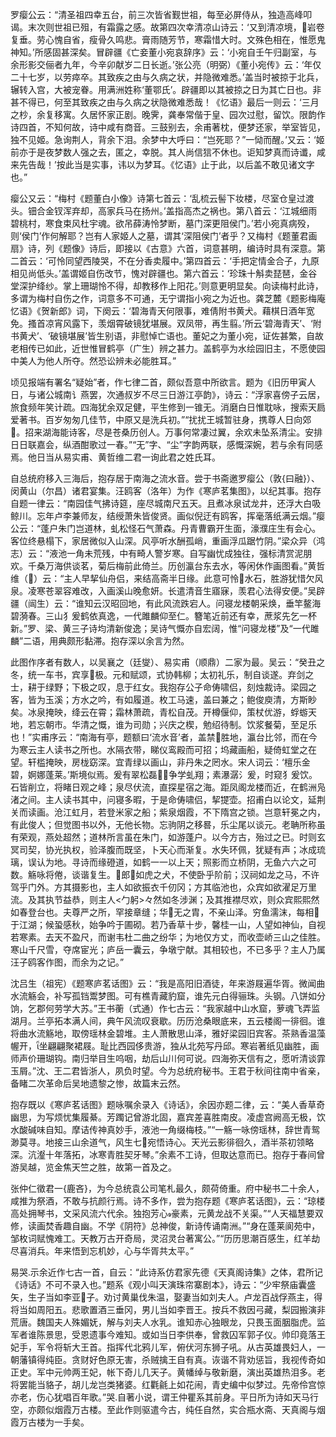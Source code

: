 <!-- { "loadSidebar": true } -->
罗瘿公云：“清圣祖四幸五台，前三次皆省觐世祖，每至必屏侍从，独造高峰叩谒。末次则世祖已殂，有霜露之感。故第四次幸清凉山诗云：‘又到清凉境，岩卷复垂。劳心愧自省，瘦骨久鸣悲。膏雨随芳节，寒霜惜大时。文殊色相在，惟愿鬼神知。’所感固甚深矣。冒辟疆《亡妾董小宛哀辞序》云：‘小宛自壬午归副室，与余形影交俪者九年，今辛卯献岁二日长逝。’张公亮（明弼）《董小宛传》云：‘年仅二十七岁，以劳瘁卒。其致疾之由与久病之状，并隐微难悉。’盖当时被掠于北兵，辗转入宫，大被宠眷。用满洲姓称‘董鄂氏’。辟疆即以其被掠之日为其亡日也。非甚不得已，何至其致疾之由与久病之状隐微难悉哉！《忆语》最后一则云：‘三月之杪，余复移寓。久居怀家正剧。晚霁，龚奉常偕于皇、园次过慰，留饮。限韵作诗四首，不知何故，诗中咸有商音。三鼓别去，余甫著枕，便梦还家，举室皆见，独不见姬。急询荆人，背余下泪。余梦中大呼曰：“岂死耶？”一恸而醒。’又云：‘姬前亦于是夜梦数人强之去，匿之，幸脱。其人尚信狺不休也。讵知梦真而诗谶，咸来先告哉！’按此当是实事，讳以为梦耳。《忆语》止于此，以后盖不敢见诸文字也。”

瘿公又云：“梅村《题董白小像》诗第七首云：‘乱梳云髻下妆楼，尽室仓皇过渡头。钿合金钗浑弃却，高家兵马在扬州。’盖指高杰之祸也。第八首云：‘江城细雨碧桃村，寒食束风杜宇魂。欲吊薛涛怜梦断，墓门深更阻侯门。’若小宛真病殁，则‘侯门’作何解耶？岂有人家姬人之墓，谓其‘深阻侯门’者乎？又梅村《题董君画扇》诗，列《题像》诗后，即接以《古意》六首，词意甚明，编诗时具有深意。第二首云：‘可怜同望西陵哭，不在分香卖履中。’第四首云：‘手把定情金合子，九原相见尚低头。’盖谓姬自伤改节，愧对辟疆也。第六首云：‘珍珠十斛卖琵琶，金谷堂深护绛纱。掌上珊瑚怜不得，却教移作上阳花。’则意更明显矣。向读梅村此诗，多谓为梅村自伤之作，词意多不可通，无宁谓指小宛之为近也。龚芝麓《题影梅庵忆语》《贺新郎》词，下阕云：‘碧海青天何限事，难倩附书黄犬。藉棋日酒年宽免。搔首凉宵风露下，羡烟霄破镜犹堪展。双凤带，再生翦。’所云‘碧海青天’、‘附书黄犬’、‘破镜堪展’皆生别语，非慰悼亡语也。董妃之为董小宛，证佐甚繁，自故老相传已如此，近世惟冒鹤亭（广生）辨之甚力。盖鹤亭为水绘园旧主，不愿使园中美人为他人所夺。然恐讼辨未必能胜耳。”

顷见报端有署名“疑始”者，作七律二首，颇似吾意中所欲言。题为《旧历甲寅人日，与诸公城南讠燕罢，次通叔岁不尽三日游江亭韵》，诗云：“浮家喜傍子云居，旅食频年笑计疏。四海犹余双足健，平生修到一锥无。消磨白日惟耽咏，搜索天扃爱著书。百岁匆匆几佳节，中原又是洗兵初。”“扰扰王城暂驻身，携尊人日向郊。招来湖海能诗客，尽是苍桑历创人。万事何常凄过翼，余欢未坠系清尘。安排日日联嘉会，纵酒酣歌过一春。”“无”字、“尘”字韵两联，感慨深婉，若与余有同感焉。他日当从易实甫、黄哲维二君一询此君之姓氏耳。

自总统府移入三海后，抱存居于南海之流水音。尝于书斋邀罗瘿公（敦{曰融}）、闵黄山（尔昌）诸君宴集。汪鸥客（洛年）为作《寒庐茗集图》，以纪其事。抱存自题一律云：“南园佳气拂诗筵，座尽城南尺五天。且煮冰泉试龙井，还浮大白吸鲸川。忘年卢李兼师友，结绶萧朱皆俊贤。画似倪迂有鸥客，挥毫落纸满云烟。”瘿公云：“蓬户朱门岂道林，虬松怪石气萧森。丹青曹霸开生面，濠濮庄生有会心。客位终悬榻下，家居微似入山深。风亭听水酬孤峭，重画浮瓜踞竹阴。”梁众异（鸿志）云：“液池一角未荒残，中有畸人警岁寒。自写幽忧成独往，强标清赏泥朋欢。千桑万海供谈茗，菊后梅前此倚兰。历创瀛台东去水，等闲休作画图看。”黄哲维（）云：“主人早挈仙舟侣，来结高斋半日缘。此意可怜水石，胜游犹惜欠风泉。凌寒苍翠容难改，入画溪山晚愈妍。长遣清音生寤寐，羡君心法得安便。”吴辟疆（闿生）云：“谁知云汉昭回地，有此风流跌宕人。问寝龙楼朝采焕，垂竿鳌海碧漪春。三山犭爰鹤依真逸，一代雎麟仰至仁。簪笔近前还有幸，蔗浆先乞一杯新。”罗、梁、黄三子诗均清新俊逸；吴诗气慨亦自宏阔，惟“问寝龙楼”及“一代雎麟”二语，用典颇形黏滞。抱存深以余言为然。

此图作序者有数人，以吴襄之（廷燮）、易实甫（顺鼎）二家为最。吴云：“癸丑之冬，统一车书，宾享极。元和赋颂，式协韩柳；太初礼乐，制自谈遂。弃剑之士，耕于绿野；下极之叹，息于红女。我抱存公子命俦啸侣，刻烛裁诗。梁园之客，皆为玉溪；方水之吟，有如履道。枚工马速，盖曰兼之；鲍俊庾清，方斯眇矣。冰泉掩映，绛云在霄；霜林萧疏，青松自茂。开樽偃仰，策杖优游，蜉蝣天地，若忘朝市。华清之慨，谁为司勋；兴庆之楔，勉绍待制。饮浆餐菊，至足乐也！”实甫序云：“南海有亭，题额曰‘流水音’者，盖禁胜地，瀛台比邻，而在今为寒云主人读书之所也。水隔衣带，睇仪鸾殿而可招；坞藏画船，疑倚虹堂之在望。轩槛掩映，房栊窈深。宜青绿以画山，非丹朱之罔水。宋人词云：‘檀乐金碧，婀娜蓬莱。’斯境似焉。爰有翠松磊，争学虬翔；素瀑潺氵爰，时窥犭爰饮。石皆削立，将睹日观之峰；泉尽伏流，直探星宿之海。距凤阁龙楼而近，在鹤洲凫渚之间。主人读书其中，问寝多暇，于是命俦啸侣，挈提壶。招甫白以论文，延荆关而读画。沧江虹月，若登米家之船；紫泉烟霞，不下隋宫之锁。岂意轩冕之内，有此俊人；但觉图书以外，无他长物。忘驹阴之移晷，乐尘尾以谈元。老聃所称虽有荣观，燕处超然；道林所言虽在朱门，如游蓬户。以今方古，殆过之已。时则玄冥司契，协光执权，验泽腹而既坚，卜天心而渐复。水失环佩，犹疑有声；冰成琉璃，误认为地。寻诗而缘磴道，如鹤一一以上天；照影而立桥阴，无鱼六六之可数。觞咏将倦，谈谐复生。郎如虎之犬，不使卧乎阶前；汉祠如龙之马，不许驾乎门外。方其摄影也，主人如欲振衣千仞冈；方其临池也，众宾如欲濯足万里流。及其执节益恭，则主人<勹躬>々然如冬涉渊；及其推襟尽欢，则众宾熙熙然如春登台也。夫尊严之所，罕接章缝；华无之胄，不亲山泽。穷鱼濡沫，每相于江湖；候蛩感秋，始争吟于圃砌。若乃香草十步，馨桂一山，人望如神仙，自视若寒素。去天不盈尺，而谢韦杜二曲之纷华；为地仅方丈，而收壶峤三山之佳胜。寒山千尺雪，夺席宦光；庐岳一囊云，争墩宁献。其相较也，不已多乎？主人乃属汪子鸥客作图，而余为之记。”

沈吕生（祖宪）《题寒庐茗话图》云：“我是高阳旧酒徒，年来游屐遍华胥。微闻曲水流觞会，补写孤铛鬻梦图。可有樵青藏豹窟，谁先元白得骊珠。头钢。八饼如分饷，乞郡何劳学大苏。”王书蘅（式通）作七古云：“我家越中山水窟，萝魂飞弄监湖月。兰亭拓本满人间，典午风流叹衰歇。历历沧桑眼底来，五云楼阁一徘徊。谁将曲水流觞地，取傍瑶林金碧堆。主人萧散思山泽，雅好梁园旧宾客。茶熟香温藻幄开，坐翩翩聚裙屐。耻比西园侈贵游，独从北苑写丹邱。寒岩著纸见幽胜，画师声价珊瑚钩。南归举目生呜咽，劫后山川何可说。四海弥天信有之，愿听清谈霏玉屑。”沈、王二君皆浙人，夙负时望。今为总统府秘书。王君于秋间往南中省亲，备睹二次革命后吴地遗黎之惨，故篇末云然。

抱存既以《寒庐茗话图》题咏嘱余录入《诗话》，余因亦题二律，云：“美人香草奇幽思，为写烦忧集履綦。芳躅记曾游北固，嘉宾差喜胜南皮。凌虚宫阙高无极，饮水酸碱味自知。摩诘传神真妙手，液池一角缀梅枝。”“一觞一咏傍瑶林，辞世青鸳渺莫寻。地接三山余道气，风生七宛悟诗心。天光云影徘徊久，酒半茶初领略深。沆瀣十年落拓，冰寒青胜契牙琴。”余素不工诗，但取达意而已。抱存于春间曾游吴越，览金焦天竺之胜，故第一首及之。

张仲仁徵君一{鹿吝}，为今总统袁公司笔札最久，颇荷倚重。府中秘书二十余人，咸推为祭酒，不敢与抗颜行焉。诗不多作，尝为抱存题《寒庐茗话图》，云：“琼楼高处拥琴书，文采风流六代余。独抱芳心豪素，元黄龙战不关渠。”“人天福慧要双修，读画焚香趣自幽。不学《阴符》总神俊，新诗传诵南洲。”“身在蓬莱阆苑中，邹枚词赋愧难工。天教万古开奇局，灵沼灵台著寓公。”“历历思潮百感生，红羊劫尽喜消兵。年来悟到忘机妙，心与华胥共太平。”

易哭示余近作七古一首，自云：“此诗系仿君家先德《天真阁诗集》之体，君所记《诗话》不可不录入也。”题系《观小叫天演珠帘寨剧本》，诗云：“少牢祭庙囊盛矢，生子当如李亚子。劝讨黄巢伐朱温，娶妻当如刘夫人。卢龙百战俘燕主，得将当如周阳五。悲歌置酒三垂冈，男儿当如李晋王。按兵不救因弓藏，梨园搬演非荒唐。魏国夫人殊媚妩，解与刘夫人水乳。谁知赤心独眼龙，只畏玉面胭脂虎。监军者谁陈景思，受恩遗事今难知。或如当日李供奉，曾救囚军郭子仪。帅印竟落王妃手，军令将斩大王首。指挥代北鸦儿军，俯伏河东狮子吼。从古英雄畏妇人，一朝藩镇得纯臣。贪财好色原无害，杀贼擒王自有真。诙谐不背劝惩旨，我视传奇如正史。军中元帅两王妃，帐下奇儿几天子。黄幡绰与敬新磨，演出英雄热泪多。老将罢能当貉子，胡儿龙岂类猪婆。红氍毹上如花闹，青史编中似梦过。先帝伶宫惊亦老，伤心犹唱百年歌。”哭自著小说，谓王仲瞿系其前身。平日所为诗如天马行空，亦颇似烟霞万古楼。至此作则驱遣今古，纯任自然，实合瓶水斋、天真阁与烟霞万古楼为一手矣。


